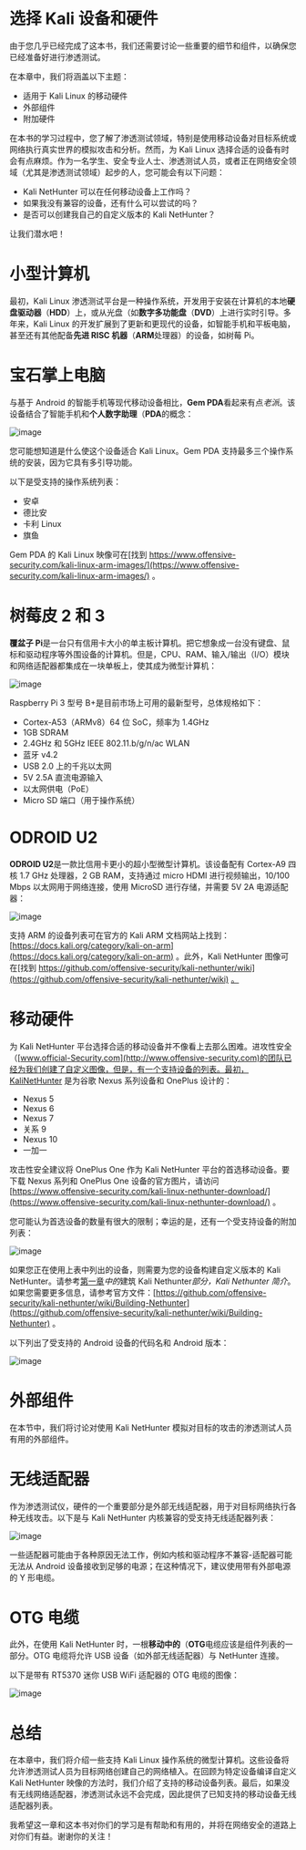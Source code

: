 # 选择 Kali 设备和硬件

由于您几乎已经完成了这本书，我们还需要讨论一些重要的细节和组件，以确保您已经准备好进行渗透测试。

在本章中，我们将涵盖以下主题：

*   适用于 Kali Linux 的移动硬件
*   外部组件
*   附加硬件

在本书的学习过程中，您了解了渗透测试领域，特别是使用移动设备对目标系统或网络执行真实世界的模拟攻击和分析。然而，为 Kali Linux 选择合适的设备有时会有点麻烦。作为一名学生、安全专业人士、渗透测试人员，或者正在网络安全领域（尤其是渗透测试领域）起步的人，您可能会有以下问题：

*   Kali NetHunter 可以在任何移动设备上工作吗？
*   如果我没有兼容的设备，还有什么可以尝试的吗？
*   是否可以创建我自己的自定义版本的 Kali NetHunter？

让我们潜水吧！

# 小型计算机

最初，Kali Linux 渗透测试平台是一种操作系统，开发用于安装在计算机的本地**硬盘驱动器**（**HDD**）上，或从光盘（如**数字多功能盘**（**DVD**）上进行实时引导。多年来，Kali Linux 的开发扩展到了更新和更现代的设备，如智能手机和平板电脑，甚至还有其他配备**先进 RISC 机器**（**ARM**处理器）的设备，如树莓 Pi。

# 宝石掌上电脑

与基于 Android 的智能手机等现代移动设备相比，**Gem PDA**看起来有点*老派*。该设备结合了智能手机和**个人数字助理**（**PDA**的概念：

![image](img/76b74365-19c9-480e-ae94-eaa8bd1c71fd.png)

您可能想知道是什么使这个设备适合 Kali Linux。Gem PDA 支持最多三个操作系统的安装，因为它具有多引导功能。

以下是受支持的操作系统列表：

*   安卓
*   德比安
*   卡利 Linux
*   旗鱼

Gem PDA 的 Kali Linux 映像可在[找到 https://www.offensive-security.com/kali-linux-arm-images/](https://www.offensive-security.com/kali-linux-arm-images/) 。

# 树莓皮 2 和 3

**覆盆子 Pi**是一台只有信用卡大小的单主板计算机。把它想象成一台没有键盘、鼠标和驱动程序等外围设备的计算机。但是，CPU、RAM、输入/输出（I/O）模块和网络适配器都集成在一块单板上，使其成为微型计算机：

![image](img/0065f430-82d1-4736-bf84-4b1eaa4eb395.jpg)

Raspberry Pi 3 型号 B+是目前市场上可用的最新型号，总体规格如下：

*   Cortex-A53（ARMv8）64 位 SoC，频率为 1.4GHz
*   1GB SDRAM
*   2.4GHz 和 5GHz IEEE 802.11.b/g/n/ac WLAN
*   蓝牙 v4.2
*   USB 2.0 上的千兆以太网
*   5V 2.5A 直流电源输入
*   以太网供电（PoE）
*   Micro SD 端口（用于操作系统）

# ODROID U2

**ODROID U2**是一款比信用卡更小的超小型微型计算机。该设备配有 Cortex-A9 四核 1.7 GHz 处理器，2 GB RAM，支持通过 micro HDMI 进行视频输出，10/100 Mbps 以太网用于网络连接，使用 MicroSD 进行存储，并需要 5V 2A 电源适配器：

![image](img/b0f82b9f-1ab3-4f07-a45c-0e70dc29404a.png)

支持 ARM 的设备列表可在官方的 Kali ARM 文档网站上找到：[https://docs.kali.org/category/kali-on-arm](https://docs.kali.org/category/kali-on-arm) 。此外，Kali NetHunter 图像可在[找到 https://github.com/offensive-security/kali-nethunter/wiki](https://github.com/offensive-security/kali-nethunter/wiki) [。](https://github.com/offensive-security/kali-nethunter/wiki)

# 移动硬件

为 Kali NetHunter 平台选择合适的移动设备并不像看上去那么困难。进攻性安全（[www.official-Security.com](http://www.offensive-security.com)的团队已经为我们创建了自定义图像，但是，有一个支持设备的列表。最初，KaliNetHunter 是为谷歌 Nexus 系列设备和 OnePlus 设计的：

*   Nexus 5
*   Nexus 6
*   Nexus 7
*   关系 9
*   Nexus 10
*   一加一

攻击性安全建议将 OnePlus One 作为 Kali NetHunter 平台的首选移动设备。要下载 Nexus 系列和 OnePlus One 设备的官方图片，请访问[https://www.offensive-security.com/kali-linux-nethunter-download/](https://www.offensive-security.com/kali-linux-nethunter-download/) 。

您可能认为首选设备的数量有很大的限制；幸运的是，还有一个受支持设备的附加列表：

![image](img/8a411ebf-6b64-46ab-8f3e-6e6e829fa84f.png)

如果您正在使用上表中列出的设备，则需要为您的设备构建自定义版本的 Kali NetHunter。请参考[第一章](01.html)*中的*建筑 Kali Nethunter*部分，Kali Nethunter 简介*。如果您需要更多信息，请参考官方文件：[https://github.com/offensive-security/kali-nethunter/wiki/Building-Nethunter](https://github.com/offensive-security/kali-nethunter/wiki/Building-Nethunter) 。

以下列出了受支持的 Android 设备的代码名和 Android 版本：

![image](img/2da2bef5-9803-460a-9e88-b67380566a58.png)

# 外部组件

在本节中，我们将讨论对使用 Kali NetHunter 模拟对目标的攻击的渗透测试人员有用的外部组件。

# 无线适配器

作为渗透测试仪，硬件的一个重要部分是外部无线适配器，用于对目标网络执行各种无线攻击。以下是与 Kali NetHunter 内核兼容的受支持无线适配器列表：

![image](img/b80c23de-3ec5-40ac-a70c-3d229d0e29eb.png)

一些适配器可能由于各种原因无法工作，例如内核和驱动程序不兼容-适配器可能无法从 Android 设备接收到足够的电源；在这种情况下，建议使用带有外部电源的 Y 形电缆。

# OTG 电缆

此外，在使用 Kali NetHunter 时，一根**移动中的**（**OTG**电缆应该是组件列表的一部分。OTG 电缆将允许 USB 设备（如外部无线适配器）与 NetHunter 连接。

以下是带有 RT5370 迷你 USB WiFi 适配器的 OTG 电缆的图像：

![image](img/bb46fd9a-b1da-4751-83cd-26cfebab94e6.jpg)

# 总结

在本章中，我们将介绍一些支持 Kali Linux 操作系统的微型计算机。这些设备将允许渗透测试人员为目标网络创建自己的网络植入。在回顾为特定设备编译自定义 Kali NetHunter 映像的方法时，我们介绍了支持的移动设备列表。最后，如果没有无线网络适配器，渗透测试永远不会完成，因此提供了已知支持的移动设备无线适配器列表。

我希望这一章和这本书对你们的学习是有帮助和有用的，并将在网络安全的道路上对你们有益。谢谢你的关注！